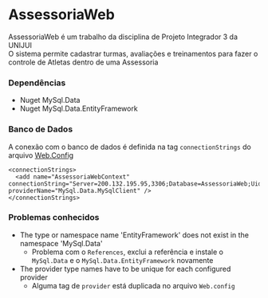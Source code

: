 # AssessoriaWeb
AssessoriaWeb é um trabalho da disciplina de Projeto Integrador 3 da UNIJUI <br/>
O sistema permite cadastrar turmas, avaliações e treinamentos para fazer o controle de Atletas dentro de uma Assessoria
### Dependências
* Nuget MySql.Data
* Nuget MySql.Data.EntityFramework
### Banco de Dados
A conexão com o banco de dados é definida na tag `connectionStrings` do arquivo [Web.Config](Web.config)
```
<connectionStrings>
  <add name="AssessoriaWebContext" connectionString="Server=200.132.195.95,3306;Database=AssessoriaWeb;Uid=assessoria;Pwd=jEr54gati$s)As;" providerName="MySql.Data.MySqlClient" />
</connectionStrings>
```
### Problemas conhecidos
* The type or namespace name 'EntityFramework' does not exist in the namespace 'MySql.Data'
  * Problema com o `References`, exclui a referência e instale o `MySql.Data` e o `MySql.Data.EntityFramework` novamente
* The provider type names have to be unique for each configured provider
  * Alguma tag de `provider` está duplicada no arquivo `Web.config`
